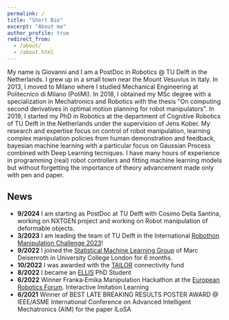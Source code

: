 ```yaml
---
permalink: /
title: "Short Bio"
excerpt: "About me"
author_profile: true
redirect_from: 
  - /about/
  - /about.html
---
```

 
 My name is Giovanni and I am a PostDoc in Robotics @ TU Delft in the Netherlands. 
I grew up in a small town near the Mount Vesuvius in Italy. In 2013, I moved to Milano where I studied Mechanical Engineering at Politecnico di Milano (PoliMi). In 2018, I obtained my MSc degree with a specialization in Mechatronics and Robotics with the thesis "On computing second derivatives in optimal motion planning for robot manipulators". In 2019, I started my PhD in Robotics at the department of Cognitive Robotics of TU Delft in the Netherlands under the supervision of Jens Kober. 
My research and expertise focus on control of robot manipulation, learning complex manipulation policies from human demonstration and feedback, bayesian machine learning with a particular focus on Gaussian Process combined with Deep Learning tecniques.
 I have many hours of experience in programming (real) robot controllers and fitting machine learning models but without forgetting the importance of theory advancement made only with pen and paper. 

## News
- **9/2024** I am starting as PostDoc at TU Delft with Cosimo Della Santina, working on NXTGEN project and working on Robot manipulation of deformable objects.
- **3/2023** I am leading the team of TU Delft in the International [Robothon Manipulation Challenge 2023](https://automatica-munich.com/en/munich-i/robothon/)! 
- **9/2022** I joined the [Statistical Machine Learning Group](https://www.sml-group.cc/) of Marc Deisenroth in University College London for 6 months. 
- **10/2022** I was awarded with the [TAILOR](https://tailor-network.eu/connectivity-fund/) connectivity fund  
- **8/2022** I became an [ELLIS](https://ellis.eu/letter) PhD Student
- **6/2022** Winner Franka‑Emika Manipulation Hackathon at the [European Robotics Forum](https://www.youtube.com/watch?v=eqpV09Kuc_o). Interactive Imitation Learning 
- **6/2021** Winner of BEST LATE BREAKING RESULTS POSTER AWARD @ IEEE/ASME International Conference on Advanced Intelligent Mechatronics (AIM) for the paper ILoSA
